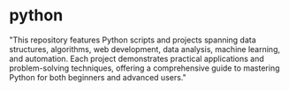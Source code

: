 # python
"This repository features Python scripts and projects spanning data structures, algorithms, web development, data analysis, machine learning, and automation. Each project demonstrates practical applications and problem-solving techniques, offering a comprehensive guide to mastering Python for both beginners and advanced users."
